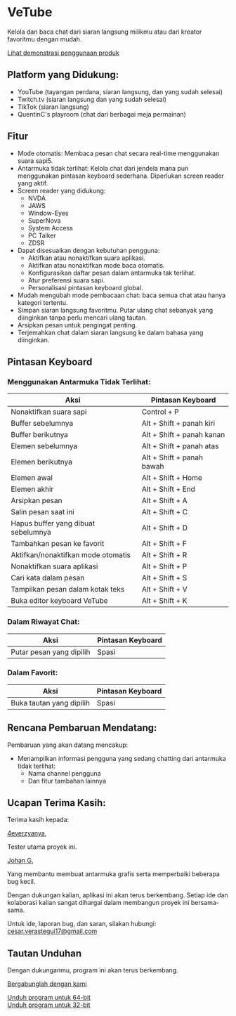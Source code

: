 # VeTube

Kelola dan baca chat dari siaran langsung milikmu atau dari kreator favoritmu dengan mudah.

[Lihat demonstrasi penggunaan produk](https://youtu.be/4XawJoBymPs)

## Platform yang Didukung:

- YouTube (tayangan perdana, siaran langsung, dan yang sudah selesai)
- Twitch.tv (siaran langsung dan yang sudah selesai)
- TikTok (siaran langsung)
- QuentinC's playroom (chat dari berbagai meja permainan)

## Fitur

- Mode otomatis: Membaca pesan chat secara real-time menggunakan suara sapi5.
- Antarmuka tidak terlihat: Kelola chat dari jendela mana pun menggunakan pintasan keyboard sederhana. Diperlukan screen reader yang aktif.
- Screen reader yang didukung:
  - NVDA
  - JAWS
  - Window-Eyes
  - SuperNova
  - System Access
  - PC Talker
  - ZDSR
- Dapat disesuaikan dengan kebutuhan pengguna:
  - Aktifkan atau nonaktifkan suara aplikasi.
  - Aktifkan atau nonaktifkan mode baca otomatis.
  - Konfigurasikan daftar pesan dalam antarmuka tak terlihat.
  - Atur preferensi suara sapi.
  - Personalisasi pintasan keyboard global.
- Mudah mengubah mode pembacaan chat: baca semua chat atau hanya kategori tertentu.
- Simpan siaran langsung favoritmu. Putar ulang chat sebanyak yang diinginkan tanpa perlu mencari ulang tautan.
- Arsipkan pesan untuk pengingat penting.
- Terjemahkan chat dalam siaran langsung ke dalam bahasa yang diinginkan.

## Pintasan Keyboard

### Menggunakan Antarmuka Tidak Terlihat:

| Aksi                                | Pintasan Keyboard         |
| ----------------------------------- | ------------------------- |
| Nonaktifkan suara sapi              | Control + P               |
| Buffer sebelumnya                   | Alt + Shift + panah kiri  |
| Buffer berikutnya                   | Alt + Shift + panah kanan |
| Elemen sebelumnya                   | Alt + Shift + panah atas  |
| Elemen berikutnya                   | Alt + Shift + panah bawah |
| Elemen awal                         | Alt + Shift + Home        |
| Elemen akhir                        | Alt + Shift + End         |
| Arsipkan pesan                      | Alt + Shift + A           |
| Salin pesan saat ini                | Alt + Shift + C           |
| Hapus buffer yang dibuat sebelumnya | Alt + Shift + D           |
| Tambahkan pesan ke favorit          | Alt + Shift + F           |
| Aktifkan/nonaktifkan mode otomatis  | Alt + Shift + R           |
| Nonaktifkan suara aplikasi          | Alt + Shift + P           |
| Cari kata dalam pesan               | Alt + Shift + S           |
| Tampilkan pesan dalam kotak teks    | Alt + Shift + V           |
| Buka editor keyboard VeTube         | Alt + Shift + K           |

### Dalam Riwayat Chat:

| Aksi                     | Pintasan Keyboard |
| ------------------------ | ----------------- |
| Putar pesan yang dipilih | Spasi             |

### Dalam Favorit:

| Aksi                     | Pintasan Keyboard |
| ------------------------ | ----------------- |
| Buka tautan yang dipilih | Spasi             |

## Rencana Pembaruan Mendatang:

Pembaruan yang akan datang mencakup:

- Menampilkan informasi pengguna yang sedang chatting dari antarmuka tidak terlihat:
  - Nama channel pengguna
  - Dan fitur tambahan lainnya

## Ucapan Terima Kasih:

Terima kasih kepada:

[4everzyanya](https://www.youtube.com/c/4everzyanya/),

Tester utama proyek ini.

[Johan G](https://github.com/JohanAnim),

Yang membantu membuat antarmuka grafis serta memperbaiki beberapa bug kecil.

Dengan dukungan kalian, aplikasi ini akan terus berkembang. Setiap ide dan kolaborasi kalian sangat dihargai dalam membangun proyek ini bersama-sama.

Untuk ide, laporan bug, dan saran, silakan hubungi:
cesar.verastegui17@gmail.com

## Tautan Unduhan

Dengan dukunganmu, program ini akan terus berkembang.

[Bergabunglah dengan kami](https://www.paypal.com/donate/?hosted_button_id=5ZV23UDDJ4C5U)

[Unduh program untuk 64-bit](https://github.com/metalalchemist/VeTube/releases/download/v2.8/VeTube-x64.zip)  
[Unduh program untuk 32-bit](https://github.com/metalalchemist/VeTube/releases/download/v2.8/VeTube-x86.zip)
